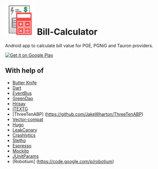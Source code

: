 ![Logo](img/icon_small.png) Bill-Calculator
===============

Android app to calculate bill value for PGE, PGNiG and Tauron providers.

<a href="https://play.google.com/store/apps/details?id=pl.srw.billcalculator&utm_source=global_co&utm_medium=prtnr&utm_content=Mar2515&utm_campaign=PartBadge&pcampaignid=MKT-AC-global-none-all-co-pr-py-PartBadges-Oct1515-1">
<img width="25%" height="25%" alt="Get it on Google Play" src="https://play.google.com/intl/en_us/badges/images/apps/en-play-badge.png" />
</a>

With help of
---------
- [Butter Knife](https://github.com/JakeWharton/butterknife)
- [Dart](https://github.com/f2prateek/dart)
- [EventBus](https://github.com/greenrobot/EventBus)
- [GreenDao](http://greendao-orm.com/)
- [Hrisay](https://github.com/mg6maciej/hrisey)
- [ITEXTG](http://itextpdf.com/product/itextg)
- [ThreeTenABP] (https://github.com/JakeWharton/ThreeTenABP)
- [Vector-compat](https://github.com/wnafee/vector-compat)
- [Hugo](https://github.com/jakewharton/hugo)
- [LeakCanary](https://github.com/square/leakcanary)
- [Crashlytics](https://fabric.io)
- [Stetho](http://facebook.github.io/stetho)
- [Espresso](https://code.google.com/p/android-test-kit/wiki/Espresso)
- [Mockito](http://mockito.org)
- [JUnitParams](https://github.com/Pragmatists/junitparams)
- [Robotium] (https://code.google.com/p/robotium)